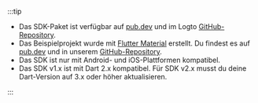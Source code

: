 :::tip

- Das SDK-Paket ist verfügbar auf [pub.dev](https://pub.dev/packages/logto_dart_sdk) und im Logto [GitHub-Repository](https://github.com/logto-io/dart).
- Das Beispielprojekt wurde mit [Flutter Material](https://flutter.dev) erstellt. Du findest es auf [pub.dev](https://pub.dev/packages/logto_dart_sdk/example) und in unserem [GitHub-Repository](https://github.com/logto-io/dart).
- Das SDK ist nur mit Android- und iOS-Plattformen kompatibel.
- Das SDK v1.x ist mit Dart 2.x kompatibel. Für SDK v2.x musst du deine Dart-Version auf 3.x oder höher aktualisieren.

:::

